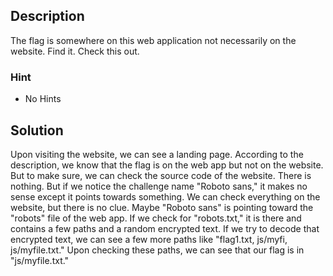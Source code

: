 ## Description
The flag is somewhere on this web application not necessarily on the website. Find it. Check this out.
### Hint
- No Hints
## Solution
Upon visiting the website, we can see a landing page. According to the description, we know that the flag is on the web app but not on the website. But to make sure, we can check the source code of the website. There is nothing. But if we notice the challenge name "Roboto sans," it makes no sense except it points towards something. We can check everything on the website, but there is no clue. Maybe "Roboto sans" is pointing toward the "robots" file of the web app. If we check for "robots.txt," it is there and contains a few paths and a random encrypted text. If we try to decode that encrypted text, we can see a few more paths like "flag1.txt, js/myfi, js/myfile.txt." Upon checking these paths, we can see that our flag is in "js/myfile.txt."
